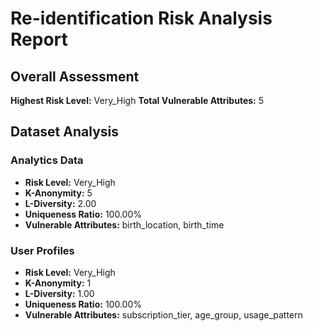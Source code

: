 # Re-identification Risk Analysis Report

## Overall Assessment

**Highest Risk Level:** Very_High **Total Vulnerable Attributes:** 5

## Dataset Analysis

### Analytics Data

- **Risk Level:** Very_High
- **K-Anonymity:** 5
- **L-Diversity:** 2.00
- **Uniqueness Ratio:** 100.00%
- **Vulnerable Attributes:** birth_location, birth_time

### User Profiles

- **Risk Level:** Very_High
- **K-Anonymity:** 1
- **L-Diversity:** 1.00
- **Uniqueness Ratio:** 100.00%
- **Vulnerable Attributes:** subscription_tier, age_group, usage_pattern
